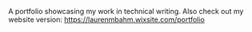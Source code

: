 A portfolio showcasing my work in technical writing. 
Also check out my website version: https://laurenmbahm.wixsite.com/portfolio 
